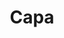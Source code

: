 ---
title: "Сара"
description: "Изысканная элитная девушка эскорт с безупречными манерами, хорошим вкусом, высшим образованием станет украшением мужчины на любом светском торжестве. Предпочитают посещать частные вечеринки, дорогие рестораны, прогулки на яхтах отдыхать в пятизвездочных отелях. Роскошная девушка из высшего общества умеет поддержать интеллектуальную беседу, а также подарить наслаждение в интимной обстановке. Отдых с блистательной блондинкой с идеальной фигурой принесет вам массу удовольствия.
 

Мужчины, которым нужно элитное сопровождение, девушки VIP-класса, могут заказать встречу с ними в агентстве."
Price: "От 1000$"
height: "178"
weight: "48"
age: "24"
bustSize: "1"
hairColor: "brunet"
visa: "japan"
folder: sara2
mainImage: sara2.webp
images:
  - 2.webp
  - 3.webp
---
